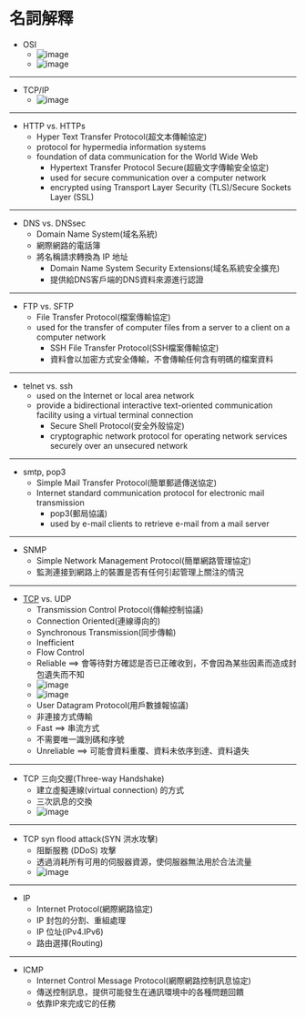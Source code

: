 # 名詞解釋
- OSI
  - ![image](https://user-images.githubusercontent.com/91240048/199176341-263a5421-7b79-4483-abb9-e7e394c40445.png)
  - ![image](https://user-images.githubusercontent.com/91240048/199176398-f2ef0859-99ef-4acb-a467-8ddd9b47d3d6.png)
---
- TCP/IP
  - ![image](https://user-images.githubusercontent.com/91240048/199180030-8c764bc4-4d9b-4e79-bc9e-a7973881dde0.png)
---
- HTTP vs. HTTPs
  -  Hyper Text Transfer Protocol(超文本傳輸協定)
  -  protocol for hypermedia information systems
  -  foundation of data communication for the World Wide Web
      -  Hypertext Transfer Protocol Secure(超級文字傳輸安全協定)
      -  used for secure communication over a computer network
      -  encrypted using Transport Layer Security (TLS)/Secure Sockets Layer (SSL)
--- 
- DNS vs. DNSsec
  -  Domain Name System(域名系統)
  -  網際網路的電話簿
  -  將名稱請求轉換為 IP 地址
      - Domain Name System Security Extensions(域名系統安全擴充)
      - 提供給DNS客戶端的DNS資料來源進行認證
---
- FTP vs. SFTP
  -  File Transfer Protocol(檔案傳輸協定)
  -  used for the transfer of computer files from a server to a client on a computer network
      - SSH File Transfer Protocol(SSH檔案傳輸協定)
      - 資料會以加密方式安全傳輸，不會傳輸任何含有明碼的檔案資料
---
- telnet vs. ssh
  - used on the Internet or local area network
  - provide a bidirectional interactive text-oriented communication facility using a virtual terminal connection
      -  Secure Shell Protocol(安全外殼協定)
      -  cryptographic network protocol for operating network services securely over an unsecured network
---
- smtp, pop3
  - Simple Mail Transfer Protocol(簡單郵遞傳送協定)
  - Internet standard communication protocol for electronic mail transmission
      - pop3(郵局協議)
      - used by e-mail clients to retrieve e-mail from a mail server
---
- SNMP
  - Simple Network Management Protocol(簡單網路管理協定)
  - 監測連接到網路上的裝置是否有任何引起管理上關注的情況
---
- [TCP](http://dns2.asia.edu.tw/~wzyang/slides/info_net/info_B/CH10TCP.pdf) vs. UDP
  - Transmission Control Protocol(傳輸控制協議)
  - Connection Oriented(連線導向的)
  - Synchronous Transmission(同步傳輸)
  - Inefficient
  - Flow Control
  - Reliable ==> 會等待對方確認是否已正確收到，不會因為某些因素而造成封包遺失而不知
  - ![image](https://user-images.githubusercontent.com/91240048/199207750-5dc1b031-7918-44f5-ae22-82246206b4a8.png)
  - ![image](https://user-images.githubusercontent.com/91240048/199207812-11561e90-5487-42c7-89bc-4f2b17218a6d.png)
  - User Datagram Protocol(用戶數據報協議)
  - 非連接方式傳輸
  - Fast ==> 串流方式
  - 不需要唯一識別碼和序號
  - Unreliable ==> 可能會資料重覆、資料未依序到達、資料遺失
---
- TCP 三向交握(Three-way Handshake)
  - 建立虛擬連線(virtual connection) 的方式
  - 三次訊息的交換
  - ![image](https://user-images.githubusercontent.com/91240048/199206876-6dc78d22-0aff-4b66-9cc3-207e8a541e35.png)
---
- TCP syn flood attack(SYN 洪水攻擊)
  - 阻斷服務 (DDoS) 攻擊
  - 透過消耗所有可用的伺服器資源，使伺服器無法用於合法流量
  - ![image](https://user-images.githubusercontent.com/91240048/199211523-a9a7e4a7-23b6-42e3-856a-281043c6a822.png)
---
- IP
  - Internet Protocol(網際網路協定)
  - IP 封包的分割、重組處理
  - IP 位址(IPv4.IPv6)
  - 路由選擇(Routing)
---
- ICMP
  - Internet Control Message Protocol(網際網路控制訊息協定)
  - 傳送控制訊息，提供可能發生在通訊環境中的各種問題回饋
  - 依靠IP來完成它的任務
